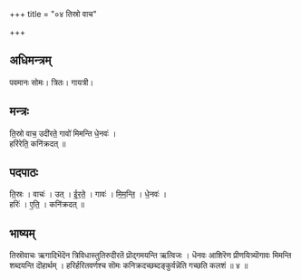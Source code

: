 +++
title = "०४ तिस्रो वाच"

+++
## अधिमन्त्रम्
पवमानः सोमः। त्रितः। गायत्री।

## मन्त्रः
ति॒स्रो वाच॒ उदी॑रते॒ गावो॑ मिमन्ति धे॒नवः॑ ।  
हरि॑रेति॒ कनि॑क्रदत् ॥

## पदपाठः
ति॒स्रः । वाचः॑ । उत् । ई॒र॒ते॒ । गावः॑ । मि॒म॒न्ति॒ । धे॒नवः॑ ।  
हरिः॑ । ए॒ति॒ । कनि॑क्रदत् ॥

## भाष्यम्
तिस्रॊवाचः ऋगादिभॆदॆन त्रिविधास्तुतिरुदीरतॆ प्रॊद्गमयन्ति ऋत्विजः । धॆनवः आशिरॆण प्रीणयित्र्यॊगावः मिमन्ति शब्दयन्ति दॊहार्थम् । हरिर्हरितवर्णश्च सॊमः कनिक्रदच्छब्दङ्कुर्वन्नॆति गच्छति कलशं ॥ ४ ॥